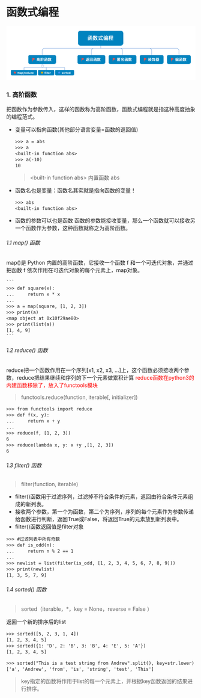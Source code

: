 # 函数式编程

![avatar](函数式编程.png)

### 1. 高阶函数

把函数作为参数传入，这样的函数称为高阶函数，函数式编程就是指这种高度抽象的编程范式。

- 变量可以指向函数(其他部分语言变量=函数的返回值)
    ```
    >>> a = abs
    >>> a
    <built-in function abs>
    >>> a(-10)
    10
    ```
    > \<built-in function abs> 内置函数 abs
- 函数名也是变量：函数名其实就是指向函数的变量！
    ```
    >>> abs
    <built-in function abs>
    ```
- 函数的参数可以也是函数
    函数的参数能接收变量，那么一个函数就可以接收另一个函数作为参数，这种函数就称之为高阶函数。
    
###### 1.1 map() 函数
map()是 Python 内置的高阶函数，它接收一个函数 f 和一个可迭代对象，并通过把函数 f 依次作用在可迭代对象的每个元素上，map对象。

    ```
    >>> def square(x):
    ...     return x * x
    ... 
    >>> a = map(square, [1, 2, 3])
    >>> print(a)
    <map object at 0x10f29ae80>
    >>> print(list(a))
    [1, 4, 9]
    ```
###### 1.2 reduce() 函数

reduce把一个函数作用在一个序列[x1, x2, x3, ...]上，这个函数必须接收两个参数，reduce把结果继续和序列的下一个元素做累积计算
<font color = 'red'>reduce函数在python3的内建函数移除了，放入了functools模块</font>

> functools.reduce(function, iterable[, initializer])


```
>>> from functools import reduce
>>> def f(x, y):
...     return x + y
... 
>>> reduce(f, [1, 2, 3])
6
>>> reduce(lambda x, y: x +y ,[1, 2, 3])
6
```

###### 1.3 filter() 函数

> filter(function, iterable)

- filter()函数用于过滤序列，过滤掉不符合条件的元素，返回由符合条件元素组成的新列表。
- 接收两个参数，第一个为函数，第二个为序列，序列的每个元素作为参数传递给函数进行判断，返回True或False，将返回True的元素放到新列表中。
- filter()函数返回值是filter对象
```
>>> #过滤列表中所有奇数
>>> def is_odd(n):
...     return n % 2 == 1
... 
>>> newlist = list(filter(is_odd, [1, 2, 3, 4, 5, 6, 7, 8, 9]))
>>> print(newlist)
[1, 3, 5, 7, 9]
```
###### 1.4 sorted() 函数

> sorted（iterable，*，key = None，reverse = False ）

返回一个新的排序后的list

```
>>> sorted([5, 2, 3, 1, 4])
[1, 2, 3, 4, 5]
>>> sorted({1: 'D', 2: 'B', 3: 'B', 4: 'E', 5: 'A'})
[1, 2, 3, 4, 5]
```

```
>>> sorted("This is a test string from Andrew".split(), key=str.lower)
['a', 'Andrew', 'from', 'is', 'string', 'test', 'This']
```
> key指定的函数将作用于list的每一个元素上，并根据key函数返回的结果进行排序。



